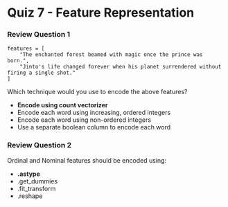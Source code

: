 # Quiz 7 - Feature Representation

### Review Question 1

```
features = [
    "The enchanted forest beamed with magic once the prince was born.",
    "Jinto's life changed forever when his planet surrendered without firing a single shot."
]
```

Which technique would you use to encode the above features?

- **Encode using count vectorizer**
- Encode each word using increasing, ordered integers
- Encode each word using non-ordered integers
- Use a separate boolean column to encode each word

### Review Question 2

Ordinal and Nominal features should be encoded using:

- **.astype**
- .get_dummies
- .fit_transform
- .reshape